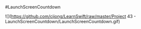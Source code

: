 #LaunchScreenCountdown

![](https://github.com/cjiong/LearnSwift/raw/master/Project 43 - LaunchScreenCountdown/LaunchScreenCountdown.gif)

